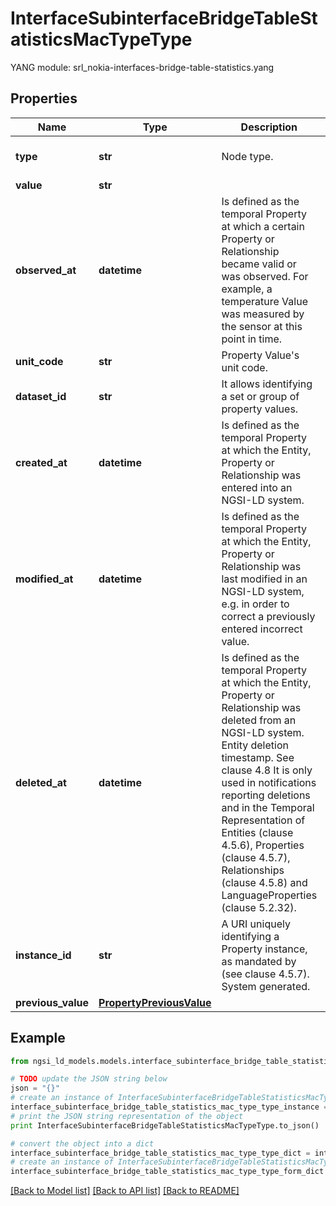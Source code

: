# InterfaceSubinterfaceBridgeTableStatisticsMacTypeType

 YANG module: srl_nokia-interfaces-bridge-table-statistics.yang 

## Properties

Name | Type | Description | Notes
------------ | ------------- | ------------- | -------------
**type** | **str** | Node type.  | [optional] [default to 'Property']
**value** | **str** |  | 
**observed_at** | **datetime** | Is defined as the temporal Property at which a certain Property or Relationship became valid or was observed. For example, a temperature Value was measured by the sensor at this point in time.  | [optional] 
**unit_code** | **str** | Property Value&#39;s unit code.  | [optional] 
**dataset_id** | **str** | It allows identifying a set or group of property values.  | [optional] 
**created_at** | **datetime** | Is defined as the temporal Property at which the Entity, Property or Relationship was entered into an NGSI-LD system.  | [optional] [readonly] 
**modified_at** | **datetime** | Is defined as the temporal Property at which the Entity, Property or Relationship was last modified in an NGSI-LD system, e.g. in order to correct a previously entered incorrect value.  | [optional] [readonly] 
**deleted_at** | **datetime** | Is defined as the temporal Property at which the Entity, Property or Relationship was deleted from an NGSI-LD system.  Entity deletion timestamp. See clause 4.8 It is only used in notifications reporting deletions and in the Temporal Representation of Entities (clause 4.5.6), Properties (clause 4.5.7), Relationships (clause 4.5.8) and LanguageProperties (clause 5.2.32).  | [optional] [readonly] 
**instance_id** | **str** | A URI uniquely identifying a Property instance, as mandated by (see clause 4.5.7). System generated.  | [optional] [readonly] 
**previous_value** | [**PropertyPreviousValue**](PropertyPreviousValue.md) |  | [optional] 

## Example

```python
from ngsi_ld_models.models.interface_subinterface_bridge_table_statistics_mac_type_type import InterfaceSubinterfaceBridgeTableStatisticsMacTypeType

# TODO update the JSON string below
json = "{}"
# create an instance of InterfaceSubinterfaceBridgeTableStatisticsMacTypeType from a JSON string
interface_subinterface_bridge_table_statistics_mac_type_type_instance = InterfaceSubinterfaceBridgeTableStatisticsMacTypeType.from_json(json)
# print the JSON string representation of the object
print InterfaceSubinterfaceBridgeTableStatisticsMacTypeType.to_json()

# convert the object into a dict
interface_subinterface_bridge_table_statistics_mac_type_type_dict = interface_subinterface_bridge_table_statistics_mac_type_type_instance.to_dict()
# create an instance of InterfaceSubinterfaceBridgeTableStatisticsMacTypeType from a dict
interface_subinterface_bridge_table_statistics_mac_type_type_form_dict = interface_subinterface_bridge_table_statistics_mac_type_type.from_dict(interface_subinterface_bridge_table_statistics_mac_type_type_dict)
```
[[Back to Model list]](../README.md#documentation-for-models) [[Back to API list]](../README.md#documentation-for-api-endpoints) [[Back to README]](../README.md)


